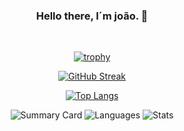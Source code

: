 <h3 align="center"> Hello there, I´m joão. 👋</h3>
<br>

<section align="center">

[![trophy](https://github-profile-trophy.vercel.app/?username=JohnAntu&theme=dracula)](https://github.com/ryo-ma/github-profile-trophy)


[![GitHub Streak](https://streak-stats.demolab.com?user=JohnAntu&theme=dark&hide_border=true)](https://git.io/streak-stats)

  
[![Top Langs](https://github-readme-stats.vercel.app/api/top-langs/?username=JohnAntu&layout=compact)](https://github.com/anuraghazra/github-readme-stats)

<!--
### Website: 
[![Blog](https://img.shields.io/website?label=joaoantudv.ueuo.com&style=for-the-badge&url=http://joaoantudv.ueuo.com/)](http://joaoantudv.ueuo.com)-->


![Summary Card](https://github-profile-summary-cards.vercel.app/api/cards/profile-details?username=JohnAntu&theme=github_dark)
![Languages](https://github-profile-summary-cards.vercel.app/api/cards/most-commit-language?username=JohnAntu&theme=github_dark)
![Stats](https://github-profile-summary-cards.vercel.app/api/cards/stats?username=JohnAntu&theme=github_dark)

</section>
